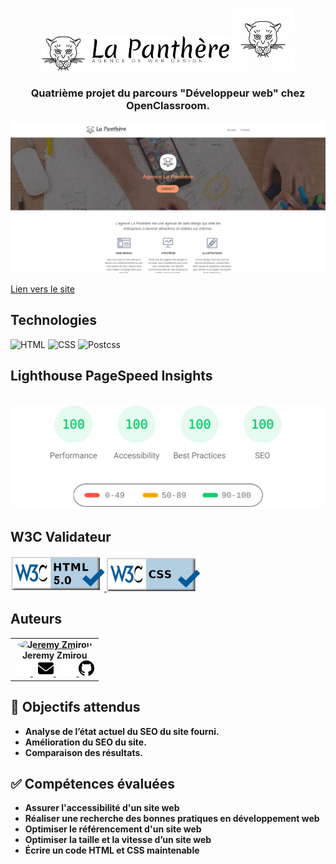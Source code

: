<p align="center">
<img width="300" src="./images/agence-la-panthere-monochrome.svg#gh-light-mode-only">
<img width="100" src="./images/logo.png#gh-dark-mode-only">
</p>

<h3 align="center">
	Quatrième projet du parcours "Développeur web" chez OpenClassroom.
</h3>

[![mockup](./images/screenSite.png)](https://jzmirou.github.io/La-Panthere/)

[Lien vers le site](https://jzmirou.github.io/La-Panthere/)

## **Technologies**

<div style="margin: 1rem 0" > 
	<img src="https://img.shields.io/badge/HTML5-E34F26?style=for-the-badge&logo=html5&logoColor=white" alt="HTML"/>
	<img src="https://img.shields.io/badge/CSS3-1572B6?style=for-the-badge&logo=css3&logoColor=white" alt="CSS" />
	<img src="https://img.shields.io/badge/postcss-DD3A0A?style=for-the-badge&logo=postcss&logoColor=white" alt="Postcss"/>
</div>

## **Lighthouse PageSpeed Insights**

\
[![Google PageSpeeg](./images/lighthouse.svg)](https://pagespeed.web.dev/report?url=https%3A%2F%2Fjzmirou.github.io%2FOhmyFood%2F&hl=fr&form_factor=desktop)

## **W3C Validateur**

<a href="https://validator.w3.org/nu/?doc=https%3A%2F%2Fjzmirou.github.io%2FLa-Panthere%2F"><img width=150 src="./images/220_-_html5_validator_badges_4x.png">
</a>
<a href="https://jigsaw.w3.org/css-validator/validator?uri=https%3A%2F%2Fjzmirou.github.io%2FLa-Panthere%2F&profile=css3svg&usermedium=all&warning=1&vextwarning=&lang=fr"><img width=150 src="./images/badgeW3Ccss.png">
</a>

## **Auteurs**

<b>
<table>
	<tbody>
		<tr>
			<td align="center">
				<a href="https://github.com/Jzmirou">	  	
					<img style="border-radius: 50%" src="https://avatars.githubusercontent.com/u/37706002" width="100px;" alt="Jeremy Zmirou"/>
				</a>
				<br />
				<span style="padding-bottom: 6px;">Jeremy Zmirou</span>
				<br/>
				<a style="margin-right: 8px" href="mailto:j.zmirou@gmail.com#gh-dark-mode-only">
					<img width="25" src="./images/envelope-solid-white.svg#gh-dark-mode-only">
				</a>
				<a style="margin-right: 8px" href="mailto:j.zmirou@gmail.com#gh-light-mode-only">
					<img width="25" src="./images/envelope-solid.svg#gh-light-mode-only" >		
				</a>
				<a href="https://github.com/Jzmirou#gh-dark-mode-only">
					<img width="25" src="./images/github-white.svg#gh-dark-mode-only">	
				</a>
				<a href="https://github.com/Jzmirou#gh-light-mode-only">
					<img width="25" src="./images/github.svg#gh-light-mode-only" >	
				</a>
			</td>
		</tr>
	</tbody>
</table>

## :dart: Objectifs attendus

-   Analyse de l’état actuel du SEO du site fourni.
-   Amélioration du SEO du site.
-   Comparaison des résultats.

## :white_check_mark: Compétences évaluées

-   Assurer l'accessibilité d'un site web
-   Réaliser une recherche des bonnes pratiques en développement web
-   Optimiser le référencement d'un site web
-	Optimiser la taille et la vitesse d’un site web
-	Écrire un code HTML et CSS maintenable
